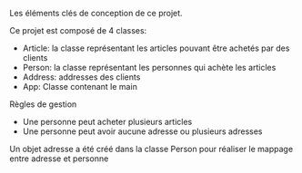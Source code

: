 Les éléments clés de conception de ce projet.

Ce projet est composé de 4 classes:
- Article: la classe représentant les articles pouvant être achetés par des clients
- Person: la classe représentant les personnes qui achète les articles
- Address: addresses des clients
- App: Classe contenant le main

Règles de gestion
- Une personne peut acheter plusieurs articles
- Une personne peut avoir aucune adresse ou plusieurs adresses

Un objet adresse a été créé dans la classe Person pour réaliser le mappage entre adresse et personne
